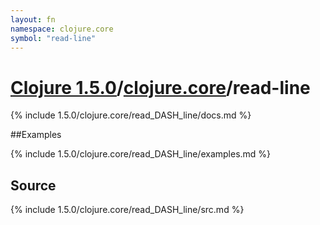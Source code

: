 ```yaml
---
layout: fn
namespace: clojure.core
symbol: "read-line"
---
```


# [Clojure 1.5.0](../../)/[clojure.core](../)/read-line

{% include 1.5.0/clojure.core/read_DASH_line/docs.md %}

##Examples

{% include 1.5.0/clojure.core/read_DASH_line/examples.md %}
## Source
{% include 1.5.0/clojure.core/read_DASH_line/src.md %}

